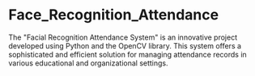 # Face_Recognition_Attendance
The "Facial Recognition Attendance System" is an innovative project developed using Python and the OpenCV library. This system offers a sophisticated and efficient solution for managing attendance records in various educational and organizational settings.
